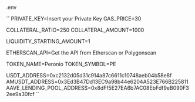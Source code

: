 .env

``
PRIVATE_KEY=Insert your Private Key
GAS_PRICE=30

COLLATERAL_RATIO=250
COLLATERAL_AMOUNT=1000

LIQUIDITY_STARTING_AMOUNT=1

ETHERSCAN_API=Get the API from Etherscan or Polygonscan

TOKEN_NAME=Peronio
TOKEN_SYMBOL=PE

USDT_ADDRESS=0xc2132d05d31c914a87c6611c10748aeb04b58e8f
AMUSDT_ADDRESS=0x3Ed3B47Dd13EC9a98b44e6204A523E766B225811
AAVE_LENDING_POOL_ADDRESS=0x8dFf5E27EA6b7AC08EbFdf9eB090F32ee9a30fcf
``
